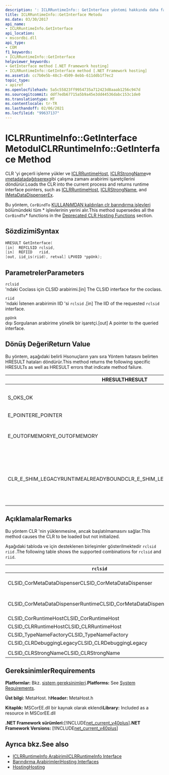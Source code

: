 ```yaml
---
description: ': ICLRRuntimeInfo:: GetInterface yöntemi hakkında daha fazla bilgi edinin'
title: ICLRRuntimeInfo::GetInterface Metodu
ms.date: 03/30/2017
api_name:
- ICLRRuntimeInfo.GetInterface
api_location:
- mscordbi.dll
api_type:
- COM
f1_keywords:
- ICLRRuntimeInfo::GetInterface
helpviewer_keywords:
- GetInterface method [.NET Framework hosting]
- ICLRRuntimeInfo::GetInterface method [.NET Framework hosting]
ms.assetid: cc7b0e5b-48c3-4509-8ebb-611ddb1f7ec2
topic_type:
- apiref
ms.openlocfilehash: 5a5c55823ff9954735a712423d8aaab1256c947d
ms.sourcegitcommit: ddf7edb67715a5b9a45e3dd44536dabc153c1de0
ms.translationtype: MT
ms.contentlocale: tr-TR
ms.lasthandoff: 02/06/2021
ms.locfileid: "99637137"
---
```

# <a name="iclrruntimeinfogetinterface-method"></a><span data-ttu-id="14a08-103">ICLRRuntimeInfo::GetInterface Metodu</span><span class="sxs-lookup"><span data-stu-id="14a08-103">ICLRRuntimeInfo::GetInterface Method</span></span>

<span data-ttu-id="14a08-104">CLR 'yi geçerli işleme yükler ve [ICLRRuntimeHost](iclrruntimehost-interface.md), [ICLRStrongName](iclrstrongname-interface.md)ve [ımetadatadağıtıserex](../metadata/imetadatadispenser-interface.md)gibi çalışma zamanı arabirimi işaretçilerini döndürür.</span><span class="sxs-lookup"><span data-stu-id="14a08-104">Loads the CLR into the current process and returns runtime interface pointers, such as [ICLRRuntimeHost](iclrruntimehost-interface.md), [ICLRStrongName](iclrstrongname-interface.md), and [IMetaDataDispenserEx](../metadata/imetadatadispenser-interface.md).</span></span>  
  
 <span data-ttu-id="14a08-105">Bu yöntem, `CorBindTo` [KULLANıMDAN kaldırılan clr barındırma işlevleri](deprecated-clr-hosting-functions.md) bölümündeki tüm \* işlevlerinin yerini alır.</span><span class="sxs-lookup"><span data-stu-id="14a08-105">This method supersedes all the `CorBindTo`\* functions in the [Deprecated CLR Hosting Functions](deprecated-clr-hosting-functions.md) section.</span></span>  
  
## <a name="syntax"></a><span data-ttu-id="14a08-106">Sözdizimi</span><span class="sxs-lookup"><span data-stu-id="14a08-106">Syntax</span></span>  
  
```cpp  
HRESULT GetInterface(  
[in]  REFCLSID rclsid,  
[in]  REFIID   riid,  
[out, iid_is(riid), retval] LPVOID *ppUnk);  
```  
  
## <a name="parameters"></a><span data-ttu-id="14a08-107">Parametreler</span><span class="sxs-lookup"><span data-stu-id="14a08-107">Parameters</span></span>  

 `rclsid`  
 <span data-ttu-id="14a08-108">'ndaki Coclass için CLSID arabirimi.</span><span class="sxs-lookup"><span data-stu-id="14a08-108">[in] The CLSID interface for the coclass.</span></span>  
  
 `riid`  
 <span data-ttu-id="14a08-109">'ndaki İstenen arabirimin IID 'si `rclsid` .</span><span class="sxs-lookup"><span data-stu-id="14a08-109">[in] The IID of the requested `rclsid` interface.</span></span>  
  
 `ppUnk`  
 <span data-ttu-id="14a08-110">dışı Sorgulanan arabirime yönelik bir işaretçi.</span><span class="sxs-lookup"><span data-stu-id="14a08-110">[out] A pointer to the queried interface.</span></span>  
  
## <a name="return-value"></a><span data-ttu-id="14a08-111">Dönüş Değeri</span><span class="sxs-lookup"><span data-stu-id="14a08-111">Return Value</span></span>  

 <span data-ttu-id="14a08-112">Bu yöntem, aşağıdaki belirli Hsonuçların yanı sıra Yöntem hatasını belirten HRESULT hataları döndürür.</span><span class="sxs-lookup"><span data-stu-id="14a08-112">This method returns the following specific HRESULTs as well as HRESULT errors that indicate method failure.</span></span>  
  
|<span data-ttu-id="14a08-113">HRESULT</span><span class="sxs-lookup"><span data-stu-id="14a08-113">HRESULT</span></span>|<span data-ttu-id="14a08-114">Description</span><span class="sxs-lookup"><span data-stu-id="14a08-114">Description</span></span>|  
|-------------|-----------------|  
|<span data-ttu-id="14a08-115">S_OK</span><span class="sxs-lookup"><span data-stu-id="14a08-115">S_OK</span></span>|<span data-ttu-id="14a08-116">Yöntem başarıyla tamamlandı.</span><span class="sxs-lookup"><span data-stu-id="14a08-116">The method completed successfully.</span></span>|  
|<span data-ttu-id="14a08-117">E_POINTER</span><span class="sxs-lookup"><span data-stu-id="14a08-117">E_POINTER</span></span>|<span data-ttu-id="14a08-118">`ppUnk` null.</span><span class="sxs-lookup"><span data-stu-id="14a08-118">`ppUnk` is null.</span></span>|  
|<span data-ttu-id="14a08-119">E_OUTOFMEMORY</span><span class="sxs-lookup"><span data-stu-id="14a08-119">E_OUTOFMEMORY</span></span>|<span data-ttu-id="14a08-120">İsteği işlemek için yeterli kullanılabilir bellek yok.</span><span class="sxs-lookup"><span data-stu-id="14a08-120">Not enough memory is available to handle the request.</span></span>|  
|<span data-ttu-id="14a08-121">CLR_E_SHIM_LEGACYRUNTIMEALREADYBOUND</span><span class="sxs-lookup"><span data-stu-id="14a08-121">CLR_E_SHIM_LEGACYRUNTIMEALREADYBOUND</span></span>|<span data-ttu-id="14a08-122">Farklı bir çalışma zamanı eski CLR sürüm 2 etkinleştirme ilkesine zaten bağlıydı.</span><span class="sxs-lookup"><span data-stu-id="14a08-122">A different runtime was already bound to the legacy CLR version 2 activation policy.</span></span>|  
  
## <a name="remarks"></a><span data-ttu-id="14a08-123">Açıklamalar</span><span class="sxs-lookup"><span data-stu-id="14a08-123">Remarks</span></span>  

 <span data-ttu-id="14a08-124">Bu yöntem CLR 'nin yüklenmesine, ancak başlatılmamasını sağlar.</span><span class="sxs-lookup"><span data-stu-id="14a08-124">This method causes the CLR to be loaded but not initialized.</span></span>  
  
 <span data-ttu-id="14a08-125">Aşağıdaki tabloda ve için desteklenen birleşimler gösterilmektedir `rclsid` `riid` .</span><span class="sxs-lookup"><span data-stu-id="14a08-125">The following table shows the supported combinations for `rclsid` and `riid`.</span></span>  
  
|`rclsid`|`riid`|  
|--------------|------------|  
|<span data-ttu-id="14a08-126">CLSID_CorMetaDataDispenser</span><span class="sxs-lookup"><span data-stu-id="14a08-126">CLSID_CorMetaDataDispenser</span></span>|<span data-ttu-id="14a08-127">IID_IMetaDataDispenser, IID_IMetaDataDispenserEx</span><span class="sxs-lookup"><span data-stu-id="14a08-127">IID_IMetaDataDispenser, IID_IMetaDataDispenserEx</span></span>|  
|<span data-ttu-id="14a08-128">CLSID_CorMetaDataDispenserRuntime</span><span class="sxs-lookup"><span data-stu-id="14a08-128">CLSID_CorMetaDataDispenserRuntime</span></span>|<span data-ttu-id="14a08-129">IID_IMetaDataDispenser, IID_IMetaDataDispenserEx</span><span class="sxs-lookup"><span data-stu-id="14a08-129">IID_IMetaDataDispenser, IID_IMetaDataDispenserEx</span></span>|  
|<span data-ttu-id="14a08-130">CLSID_CorRuntimeHost</span><span class="sxs-lookup"><span data-stu-id="14a08-130">CLSID_CorRuntimeHost</span></span>|<span data-ttu-id="14a08-131">IID_ICorRuntimeHost</span><span class="sxs-lookup"><span data-stu-id="14a08-131">IID_ICorRuntimeHost</span></span>|  
|<span data-ttu-id="14a08-132">CLSID_CLRRuntimeHost</span><span class="sxs-lookup"><span data-stu-id="14a08-132">CLSID_CLRRuntimeHost</span></span>|<span data-ttu-id="14a08-133">IID_ICLRRuntimeHost</span><span class="sxs-lookup"><span data-stu-id="14a08-133">IID_ICLRRuntimeHost</span></span>|  
|<span data-ttu-id="14a08-134">CLSID_TypeNameFactory</span><span class="sxs-lookup"><span data-stu-id="14a08-134">CLSID_TypeNameFactory</span></span>|<span data-ttu-id="14a08-135">IID_ITypeNameFactory</span><span class="sxs-lookup"><span data-stu-id="14a08-135">IID_ITypeNameFactory</span></span>|  
|<span data-ttu-id="14a08-136">CLSID_CLRDebuggingLegacy</span><span class="sxs-lookup"><span data-stu-id="14a08-136">CLSID_CLRDebuggingLegacy</span></span>|<span data-ttu-id="14a08-137">IID_ICorDebug</span><span class="sxs-lookup"><span data-stu-id="14a08-137">IID_ICorDebug</span></span>|  
|||  
|<span data-ttu-id="14a08-138">CLSID_CLRStrongName</span><span class="sxs-lookup"><span data-stu-id="14a08-138">CLSID_CLRStrongName</span></span>|<span data-ttu-id="14a08-139">IID_ICLRStrongName</span><span class="sxs-lookup"><span data-stu-id="14a08-139">IID_ICLRStrongName</span></span>|  
  
## <a name="requirements"></a><span data-ttu-id="14a08-140">Gereksinimler</span><span class="sxs-lookup"><span data-stu-id="14a08-140">Requirements</span></span>  

 <span data-ttu-id="14a08-141">**Platformlar:** Bkz. [sistem gereksinimleri](../../get-started/system-requirements.md).</span><span class="sxs-lookup"><span data-stu-id="14a08-141">**Platforms:** See [System Requirements](../../get-started/system-requirements.md).</span></span>  
  
 <span data-ttu-id="14a08-142">**Üst bilgi:** MetaHost. h</span><span class="sxs-lookup"><span data-stu-id="14a08-142">**Header:** MetaHost.h</span></span>  
  
 <span data-ttu-id="14a08-143">**Kitaplık:** MSCorEE.dll bir kaynak olarak eklendi</span><span class="sxs-lookup"><span data-stu-id="14a08-143">**Library:** Included as a resource in MSCorEE.dll</span></span>  
  
 <span data-ttu-id="14a08-144">**.NET Framework sürümleri:**[!INCLUDE[net_current_v40plus](../../../../includes/net-current-v40plus-md.md)]</span><span class="sxs-lookup"><span data-stu-id="14a08-144">**.NET Framework Versions:** [!INCLUDE[net_current_v40plus](../../../../includes/net-current-v40plus-md.md)]</span></span>  
  
## <a name="see-also"></a><span data-ttu-id="14a08-145">Ayrıca bkz.</span><span class="sxs-lookup"><span data-stu-id="14a08-145">See also</span></span>

- [<span data-ttu-id="14a08-146">ICLRRuntimeInfo Arabirimi</span><span class="sxs-lookup"><span data-stu-id="14a08-146">ICLRRuntimeInfo Interface</span></span>](iclrruntimeinfo-interface.md)
- [<span data-ttu-id="14a08-147">Barındırma Arabirimleri</span><span class="sxs-lookup"><span data-stu-id="14a08-147">Hosting Interfaces</span></span>](hosting-interfaces.md)
- [<span data-ttu-id="14a08-148">Hosting</span><span class="sxs-lookup"><span data-stu-id="14a08-148">Hosting</span></span>](index.md)
